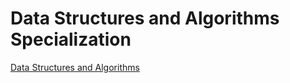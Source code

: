 # Data Structures and Algorithms Specialization

[Data Structures and Algorithms](https://www.coursera.org/specializations/data-structures-algorithms)